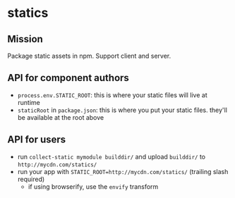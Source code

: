 # statics

## Mission

Package static assets in npm. Support client and server.

## API for component authors

  * `process.env.STATIC_ROOT`: this is where your static files will live at runtime
  * `staticRoot` in `package.json`: this is where you put your static files. they'll be available at the root above

## API for users

  * run `collect-static mymodule builddir/` and upload `builddir/` to `http://mycdn.com/statics/`
  * run your app with `STATIC_ROOT=http://mycdn.com/statics/` (trailing slash required)
    * if using browserify, use the `envify` transform
